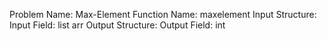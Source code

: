 Problem Name: Max-Element
Function Name: maxelement
Input Structure:
Input Field: list<int> arr
Output Structure:
Output Field: int
